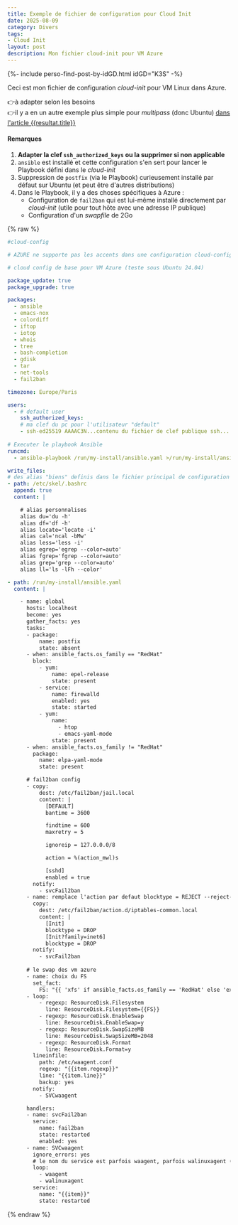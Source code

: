 ```yaml
---
title: Exemple de fichier de configuration pour Cloud Init
date: 2025-08-09
category: Divers
tags:
- Cloud Init
layout: post
description: Mon fichier cloud-init pour VM Azure
---
```


{%- include perso-find-post-by-idGD.html idGD="K3S" -%}



Ceci est mon fichier de configuration *cloud-init* pour VM Linux dans Azure.  

:point_right:à adapter selon les besoins  
:point_right:il y a en un autre exemple plus simple pour *multipass* (donc Ubuntu) [dans l'article {{resultat.title}}]({{site.baseurl}}{{resultat.url}})


#### Remarques
1. **Adapter la clef `ssh_authorized_keys` ou la supprimer si non applicable**
2. `ansible` est installé et cette configuration s'en sert pour lancer le Playbook défini dans le *cloud-init*
3. Suppression de `postfix` (via le Playbook) curieusement installé par défaut sur Ubuntu (et peut être d'autres distributions)
4. Dans le Playbook, il y a des choses spécifiques à Azure :
   - Configuration de `fail2ban` qui est lui-même installé directement par *cloud-init* (utile pour tout hôte avec une adresse IP publique)
   - Configuration d'un *swapfile* de 2Go


{% raw %}
```yaml
#cloud-config

# AZURE ne supporte pas les accents dans une configuration cloud-config (???)

# cloud config de base pour VM Azure (teste sous Ubuntu 24.04)

package_update: true
package_upgrade: true

packages:
  - ansible
  - emacs-nox
  - colordiff
  - iftop
  - iotop
  - whois
  - tree
  - bash-completion
  - gdisk
  - tar
  - net-tools
  - fail2ban

timezone: Europe/Paris

users:
  - # default user
    ssh_authorized_keys:
    # ma clef du pc pour l'utilisateur "default"
    - ssh-ed25519 AAAAC3N...contenu du fichier de clef publique ssh...
    
# Executer le playbook Ansible
runcmd:
  - ansible-playbook /run/my-install/ansible.yaml >/run/my-install/ansible.log

write_files:
# des alias "biens" definis dans le fichier principal de configuration de bash                                                      
- path: /etc/skel/.bashrc
  append: true
  content: |

    # alias personnalises
    alias du='du -h'
    alias df='df -h'
    alias locate='locate -i'
    alias cal='ncal -bMw'
    alias less='less -i'
    alias egrep='egrep --color=auto'
    alias fgrep='fgrep --color=auto'
    alias grep='grep --color=auto'
    alias ll='ls -lFh --color'

- path: /run/my-install/ansible.yaml
  content: |

    - name: global
      hosts: localhost
      become: yes
      gather_facts: yes
      tasks:
      - package:
          name: postfix
          state: absent
      - when: ansible_facts.os_family == "RedHat"
        block:
          - yum:
              name: epel-release
              state: present
          - service:
              name: firewalld
              enabled: yes
              state: started
          - yum:
              name: 
                - htop
                - emacs-yaml-mode
              state: present
      - when: ansible_facts.os_family != "RedHat"
        package:
          name: elpa-yaml-mode
          state: present

      # fail2ban config
      - copy:
          dest: /etc/fail2ban/jail.local
          content: |
            [DEFAULT]
            bantime = 3600

            findtime = 600
            maxretry = 5

            ignoreip = 127.0.0.0/8

            action = %(action_mwl)s

            [sshd]
            enabled = true
        notify:
          - svcFail2ban
      - name: remplace l'action par defaut blocktype = REJECT --reject-with icmp-port-unreachable
        copy:
          dest: /etc/fail2ban/action.d/iptables-common.local
          content: |
            [Init]
            blocktype = DROP
            [Init?family=inet6]
            blocktype = DROP
        notify:
          - svcFail2ban
      
      # le swap des vm azure
      - name: choix du FS
        set_fact:
          FS: "{{ 'xfs' if ansible_facts.os_family == 'RedHat' else 'ext4' }}"
      - loop:
          - regexp: ResourceDisk.Filesystem
            line: ResourceDisk.Filesystem={{FS}}
          - regexp: ResourceDisk.EnableSwap
            line: ResourceDisk.EnableSwap=y
          - regexp: ResourceDisk.SwapSizeMB
            line: ResourceDisk.SwapSizeMB=2048
          - regexp: ResourceDisk.Format
            line: ResourceDisk.Format=y
        lineinfile: 
          path: /etc/waagent.conf
          regexp: "{{item.regexp}}"
          line: "{{item.line}}"
          backup: yes
        notify:
          - SVCwaagent

      handlers:
      - name: svcFail2ban
        service:
          name: fail2ban
          state: restarted
          enabled: yes
      - name: SVCwaagent
        ignore_errors: yes
        # le nom du service est parfois waagent, parfois walinuxagent (bravo MS???)
        loop:
          - waagent
          - walinuxagent
        service:
          name: "{{item}}"
          state: restarted
```
{% endraw %}
